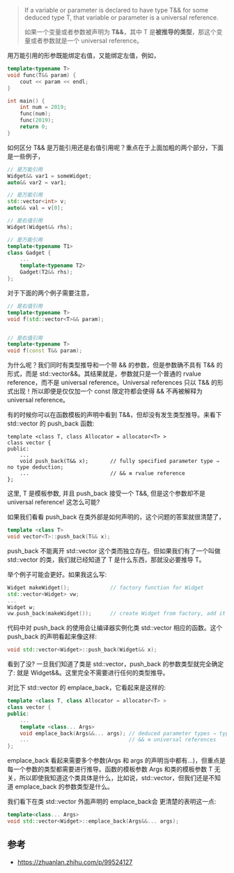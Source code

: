 >If a variable or parameter is declared to have type T&& for some deduced type T, that variable or parameter is a universal reference.
>
>如果一个变量或者参数被声明为 **T&&**，其中 T 是**被推导的类型**，那这个变量或者参数就是一个 universal reference。

用万能引用的形参既能绑定右值，又能绑定左值，例如，

```c++
template<typename T>
void func(T&& param) {
    cout << param << endl;
}

int main() {
    int num = 2019;
    func(num);
    func(2019);
    return 0;
}
```

如何区分 T&& 是万能引用还是右值引用呢？重点在于上面加粗的两个部分，下面是一些例子，

```c++
// 是万能引用
Widget&& var1 = someWidget;
auto&& var2 = var1;

// 是万能引用
std::vector<int> v;
auto&& val = v[0]; 

// 是右值引用
Widget(Widget&& rhs);

// 是万能引用
template<typename T1>
class Gadget {
    ...
    template<typename T2>
    Gadget(T2&& rhs);
};
```

对于下面的两个例子需要注意，

```c++
// 是右值引用
template<typename T>
void f(std::vector<T>&& param); 


// 是右值引用
template<typename T>
void f(const T&& param);
```

为什么呢？我们同时有类型推导和一个带 && 的参数，但是参数确不具有 T&& 的形式，而是 std::vector<t>&&。其结果就是，参数就只是一个普通的 rvalue reference，而不是 universal reference。Universal references 只以 T&& 的形式出现！所以即便是仅仅加一个 const 限定符都会使得 && 不再被解释为 universal reference。

有的时候你可以在函数模板的声明中看到 T&&，但却没有发生类型推导。来看下 std::vector 的 push_back 函数:

```
template <class T, class Allocator = allocator<T> >
class vector {
public:
    ...
    void push_back(T&& x);       // fully specified parameter type ⇒ no type deduction;
    ...                          // && ≡ rvalue reference
};
```

这里, T 是模板参数, 并且 push_back 接受一个 T&&, 但是这个参数却不是 universal reference! 这怎么可能?

如果我们看看 push_back 在类外部是如何声明的，这个问题的答案就很清楚了，

```c++
template <class T>
void vector<T>::push_back(T&& x);
```

push_back 不能离开 std::vector<T> 这个类而独立存在。但如果我们有了一个叫做 std::vector<T> 的类，我们就已经知道了 T 是什么东西，那就没必要推导 T。

举个例子可能会更好。如果我这么写:

```c++
Widget makeWidget();             // factory function for Widget
std::vector<Widget> vw;
...
Widget w;
vw.push_back(makeWidget());      // create Widget from factory, add it to vw
```

代码中对 push_back 的使用会让编译器实例化类 std::vector<Widget> 相应的函数。这个 push_back 的声明看起来像这样:

```c++
void std::vector<Widget>::push_back(Widget&& x);
```

看到了没? 一旦我们知道了类是 std::vector<Widget>，push_back 的参数类型就完全确定了: 就是 Widget&&。这里完全不需要进行任何的类型推导。

对比下 std::vector 的 emplace_back，它看起来是这样的:

```c++
template <class T, class Allocator = allocator<T> >
class vector {
public:
    ...
    template <class... Args>
    void emplace_back(Args&&... args); // deduced parameter types ⇒ type deduction;
    ...                                // && ≡ universal references
};
```

emplace_back 看起来需要多个参数(Args 和 args 的声明当中都有...)，但重点是每一个参数的类型都需要进行推导。函数的模板参数 Args 和类的模板参数 T 无关，所以即使我知道这个类具体是什么，比如说，std::vector<Widget>，但我们还是不知道 emplace_back 的参数类型是什么。

我们看下在类 std::vector<Widget> 外面声明的 emplace_back会 更清楚的表明这一点:

```c++
template<class... Args>
void std::vector<Widget>::emplace_back(Args&&... args);
```

## 参考

- <https://zhuanlan.zhihu.com/p/99524127>

